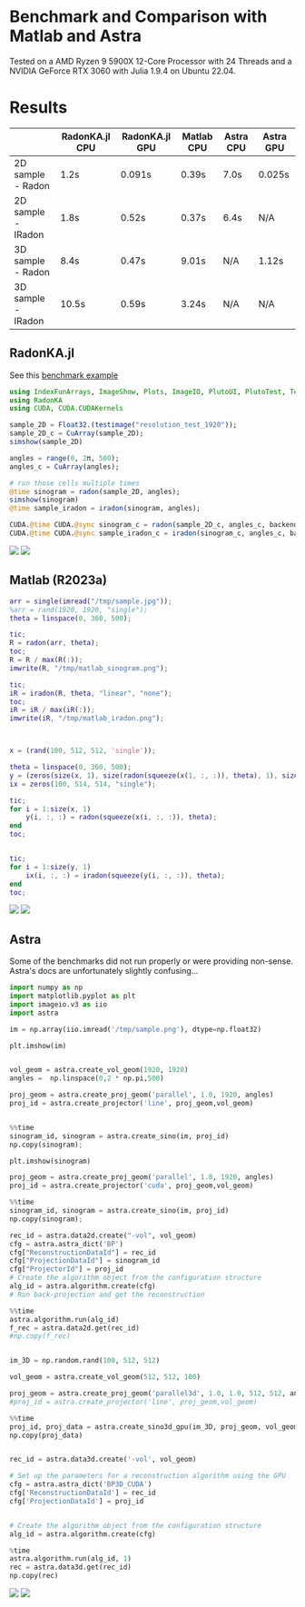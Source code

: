 # Benchmark and Comparison with Matlab and Astra
Tested on a AMD Ryzen 9 5900X 12-Core Processor with 24 Threads and a NVIDIA GeForce RTX 3060 with Julia 1.9.4 on Ubuntu 22.04.

# Results

|                   |RadonKA.jl CPU | RadonKA.jl GPU    | Matlab CPU | Astra CPU | Astra GPU |
|-------------------|---------------|-------------------|------------|-----------|-----------|
|2D sample - Radon  |1.2s           |0.091s             |0.39s       |7.0s       |0.025s     |
|2D sample - IRadon |1.8s           |0.52s              |0.37s       |6.4s       |N/A        |
|3D sample - Radon  |8.4s           |0.47s              |9.01s       |N/A        |1.12s      |
|3D sample - IRadon |10.5s          |0.59s              |3.24s       |N/A        |N/A        |



## RadonKA.jl
See this [benchmark example](examples/benchmark_radon_iradon.jl)
```julia
using IndexFunArrays, ImageShow, Plots, ImageIO, PlutoUI, PlutoTest, TestImages
using RadonKA
using CUDA, CUDA.CUDAKernels

sample_2D = Float32.(testimage("resolution_test_1920"));
sample_2D_c = CuArray(sample_2D);
simshow(sample_2D)

angles = range(0, 2π, 500);
angles_c = CuArray(angles);

# run those cells multiple times
@time sinogram = radon(sample_2D, angles);
simshow(sinogram)
@time sample_iradon = iradon(sinogram, angles);

CUDA.@time CUDA.@sync sinogram_c = radon(sample_2D_c, angles_c, backend=CUDABackend());
CUDA.@time CUDA.@sync sample_iradon_c = iradon(sinogram_c, angles_c, backend=CUDABackend());
```
![](../assets/radonka_sinogram.png)
![](../assets/radonka_iradon.png)


## Matlab (R2023a)
```matlab
arr = single(imread("/tmp/sample.jpg")); 
%arr = rand(1920, 1920, "single");
theta = linspace(0, 360, 500);

tic;
R = radon(arr, theta);
toc;
R = R / max(R(:));
imwrite(R, "/tmp/matlab_sinogram.png");

tic; 
iR = iradon(R, theta, "linear", "none");
toc;
iR = iR / max(iR(:));
imwrite(iR, "/tmp/matlab_iradon.png");



x = (rand(100, 512, 512, 'single'));

theta = linspace(0, 360, 500);
y = (zeros(size(x, 1), size(radon(squeeze(x(1, :, :)), theta), 1), size(radon(squeeze(x(1, :, :)), theta), 2), 'single'));
ix = zeros(100, 514, 514, "single");

tic;
for i = 1:size(x, 1)
    y(i, :, :) = radon(squeeze(x(i, :, :)), theta);
end
toc;


tic;
for i = 1:size(y, 1)
    ix(i, :, :) = iradon(squeeze(y(i, :, :)), theta);
end
toc;
```

![](../assets/matlab_sinogram.png)
![](../assets/matlab_iradon.png)

## Astra
Some of the benchmarks did not run properly or were providing non-sense.
Astra's docs are unfortunately slightly confusing...
```python
import numpy as np
import matplotlib.pyplot as plt
import imageio.v3 as iio
import astra

im = np.array(iio.imread('/tmp/sample.png'), dtype=np.float32)

plt.imshow(im)


vol_geom = astra.create_vol_geom(1920, 1920)
angles =  np.linspace(0,2 * np.pi,500)

proj_geom = astra.create_proj_geom('parallel', 1.0, 1920, angles)
proj_id = astra.create_projector('line', proj_geom,vol_geom)


%%time
sinogram_id, sinogram = astra.create_sino(im, proj_id)
np.copy(sinogram);

plt.imshow(sinogram)

proj_geom = astra.create_proj_geom('parallel', 1.0, 1920, angles)
proj_id = astra.create_projector('cuda', proj_geom,vol_geom)

%%time
sinogram_id, sinogram = astra.create_sino(im, proj_id)
np.copy(sinogram);

rec_id = astra.data2d.create("-vol", vol_geom)
cfg = astra.astra_dict('BP')
cfg["ReconstructionDataId"] = rec_id
cfg["ProjectionDataId"] = sinogram_id
cfg["ProjectorId"] = proj_id
# Create the algorithm object from the configuration structure
alg_id = astra.algorithm.create(cfg)
# Run back-projection and get the reconstruction

%%time
astra.algorithm.run(alg_id)
f_rec = astra.data2d.get(rec_id)
#np.copy(f_rec)


im_3D = np.random.rand(100, 512, 512)

vol_geom = astra.create_vol_geom(512, 512, 100)

proj_geom = astra.create_proj_geom('parallel3d', 1.0, 1.0, 512, 512, angles)
#proj_id = astra.create_projector('line', proj_geom,vol_geom)

%%time
proj_id, proj_data = astra.create_sino3d_gpu(im_3D, proj_geom, vol_geom)
np.copy(proj_data)


rec_id = astra.data3d.create('-vol', vol_geom)

# Set up the parameters for a reconstruction algorithm using the GPU
cfg = astra.astra_dict('BP3D_CUDA')
cfg['ReconstructionDataId'] = rec_id
cfg['ProjectionDataId'] = proj_id


# Create the algorithm object from the configuration structure
alg_id = astra.algorithm.create(cfg)

%time
astra.algorithm.run(alg_id, 1)
rec = astra.data3d.get(rec_id)
np.copy(rec)
```

![](../assets/astra_sinogram.png)
![](../assets/astra_iradon.png)

